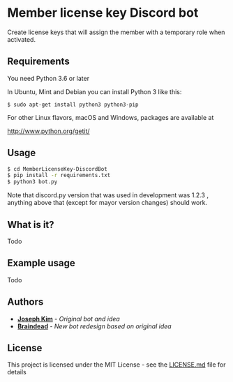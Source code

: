 # Member license key Discord bot

Create license keys that will assign the member with a temporary role when activated.

## Requirements

You need Python 3.6 or later

In Ubuntu, Mint and Debian you can install Python 3 like this:

    $ sudo apt-get install python3 python3-pip

For other Linux flavors, macOS and Windows, packages are available at

  http://www.python.org/getit/

## Usage

```bash
$ cd MemberLicenseKey-DiscordBot
$ pip install -r requirements.txt
$ python3 bot.py
```

Note that discord.py version that was used in development was 1.2.3
, anything above that (except for mayor version changes) should work.

## What is it?

Todo

## Example usage

Todo

## Authors

* **[Joseph Kim](https://github.com/KimchiTastesGood)** - *Original bot and idea*
* **[Braindead](https://github.com/albertopoljak)** - *New bot redesign based on original idea*

## License

This project is licensed under the MIT License - see the [LICENSE.md](LICENSE.md) file for details
